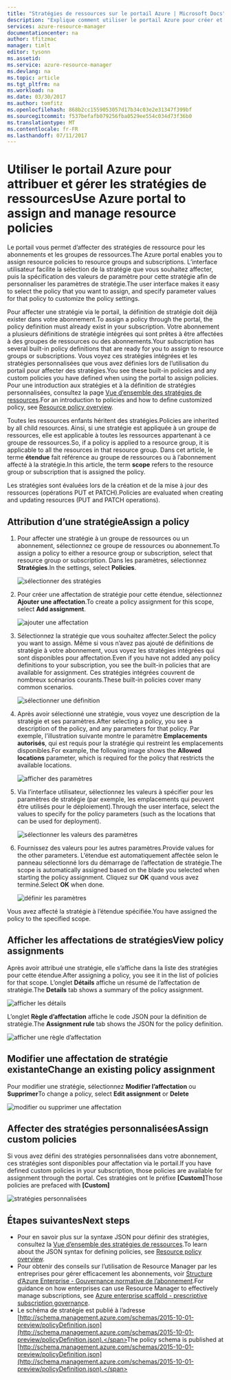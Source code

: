```yaml
---
title: "Stratégies de ressources sur le portail Azure | Microsoft Docs"
description: "Explique comment utiliser le portail Azure pour créer et gérer des stratégies Resource Manager. Les stratégies peuvent être appliquées au niveau de l’abonnement ou des groupes de ressources."
services: azure-resource-manager
documentationcenter: na
author: tfitzmac
manager: timlt
editor: tysonn
ms.assetid: 
ms.service: azure-resource-manager
ms.devlang: na
ms.topic: article
ms.tgt_pltfrm: na
ms.workload: na
ms.date: 03/30/2017
ms.author: tomfitz
ms.openlocfilehash: 868b2cc1559053057d17b34c03e2e31347f399bf
ms.sourcegitcommit: f537befafb079256fba0529ee554c034d73f36b0
ms.translationtype: MT
ms.contentlocale: fr-FR
ms.lasthandoff: 07/11/2017
---
```

# <a name="use-azure-portal-to-assign-and-manage-resource-policies"></a><span data-ttu-id="9e09b-104">Utiliser le portail Azure pour attribuer et gérer les stratégies de ressources</span><span class="sxs-lookup"><span data-stu-id="9e09b-104">Use Azure portal to assign and manage resource policies</span></span>
<span data-ttu-id="9e09b-105">Le portail vous permet d’affecter des stratégies de ressource pour les abonnements et les groupes de ressources.</span><span class="sxs-lookup"><span data-stu-id="9e09b-105">The Azure portal enables you to assign resource policies to resource groups and subscriptions.</span></span> <span data-ttu-id="9e09b-106">L’interface utilisateur facilite la sélection de la stratégie que vous souhaitez affecter, puis la spécification des valeurs de paramètre pour cette stratégie afin de personnaliser les paramètres de stratégie.</span><span class="sxs-lookup"><span data-stu-id="9e09b-106">The user interface makes it easy to select the policy that you want to assign, and specify parameter values for that policy to customize the policy settings.</span></span> 

<span data-ttu-id="9e09b-107">Pour affecter une stratégie via le portail, la définition de stratégie doit déjà exister dans votre abonnement.</span><span class="sxs-lookup"><span data-stu-id="9e09b-107">To assign a policy through the portal, the policy definition must already exist in your subscription.</span></span> <span data-ttu-id="9e09b-108">Votre abonnement a plusieurs définitions de stratégie intégrées qui sont prêtes à être affectées à des groupes de ressources ou des abonnements.</span><span class="sxs-lookup"><span data-stu-id="9e09b-108">Your subscription has several built-in policy definitions that are ready for you to assign to resource groups or subscriptions.</span></span> <span data-ttu-id="9e09b-109">Vous voyez ces stratégies intégrées et les stratégies personnalisées que vous avez définies lors de l’utilisation du portail pour affecter des stratégies.</span><span class="sxs-lookup"><span data-stu-id="9e09b-109">You see these built-in policies and any custom policies you have defined when using the portal to assign policies.</span></span> <span data-ttu-id="9e09b-110">Pour une introduction aux stratégies et à la définition de stratégies personnalisées, consultez la page [Vue d’ensemble des stratégies de ressources](resource-manager-policy.md).</span><span class="sxs-lookup"><span data-stu-id="9e09b-110">For an introduction to policies and how to define customized policy, see [Resource policy overview](resource-manager-policy.md).</span></span>

<span data-ttu-id="9e09b-111">Toutes les ressources enfants héritent des stratégies.</span><span class="sxs-lookup"><span data-stu-id="9e09b-111">Policies are inherited by all child resources.</span></span> <span data-ttu-id="9e09b-112">Ainsi, si une stratégie est appliquée à un groupe de ressources, elle est applicable à toutes les ressources appartenant à ce groupe de ressources.</span><span class="sxs-lookup"><span data-stu-id="9e09b-112">So, if a policy is applied to a resource group, it is applicable to all the resources in that resource group.</span></span> <span data-ttu-id="9e09b-113">Dans cet article, le terme **étendue** fait référence au groupe de ressources ou à l’abonnement affecté à la stratégie.</span><span class="sxs-lookup"><span data-stu-id="9e09b-113">In this article, the term **scope** refers to the resource group or subscription that is assigned the policy.</span></span> 

<span data-ttu-id="9e09b-114">Les stratégies sont évaluées lors de la création et de la mise à jour des ressources (opérations PUT et PATCH).</span><span class="sxs-lookup"><span data-stu-id="9e09b-114">Policies are evaluated when creating and updating resources (PUT and PATCH operations).</span></span>

## <a name="assign-a-policy"></a><span data-ttu-id="9e09b-115">Attribution d’une stratégie</span><span class="sxs-lookup"><span data-stu-id="9e09b-115">Assign a policy</span></span>

1. <span data-ttu-id="9e09b-116">Pour affecter une stratégie à un groupe de ressources ou un abonnement, sélectionnez ce groupe de ressources ou abonnement.</span><span class="sxs-lookup"><span data-stu-id="9e09b-116">To assign a policy to either a resource group or subscription, select that resource group or subscription.</span></span> <span data-ttu-id="9e09b-117">Dans les paramètres, sélectionnez **Stratégies**.</span><span class="sxs-lookup"><span data-stu-id="9e09b-117">In the settings, select **Policies**.</span></span>

   ![sélectionner des stratégies](./media/resource-manager-policy-portal/select-policies.png)

2. <span data-ttu-id="9e09b-119">Pour créer une affectation de stratégie pour cette étendue, sélectionnez **Ajouter une affectation**.</span><span class="sxs-lookup"><span data-stu-id="9e09b-119">To create a policy assignment for this scope, select **Add assignment**.</span></span>

   ![ajouter une affectation](./media/resource-manager-policy-portal/add-assignment.png)

3. <span data-ttu-id="9e09b-121">Sélectionnez la stratégie que vous souhaitez affecter.</span><span class="sxs-lookup"><span data-stu-id="9e09b-121">Select the policy you want to assign.</span></span> <span data-ttu-id="9e09b-122">Même si vous n’avez pas ajouté de définitions de stratégie à votre abonnement, vous voyez les stratégies intégrées qui sont disponibles pour affectation.</span><span class="sxs-lookup"><span data-stu-id="9e09b-122">Even if you have not added any policy definitions to your subscription, you see the built-in policies that are available for assignment.</span></span> <span data-ttu-id="9e09b-123">Ces stratégies intégrées couvrent de nombreux scénarios courants.</span><span class="sxs-lookup"><span data-stu-id="9e09b-123">These built-in policies cover many common scenarios.</span></span>

   ![sélectionner une définition](./media/resource-manager-policy-portal/select-definition.png)

4. <span data-ttu-id="9e09b-125">Après avoir sélectionné une stratégie, vous voyez une description de la stratégie et ses paramètres.</span><span class="sxs-lookup"><span data-stu-id="9e09b-125">After selecting a policy, you see a description of the policy, and any parameters for that policy.</span></span> <span data-ttu-id="9e09b-126">Par exemple, l’illustration suivante montre le paramètre **Emplacements autorisés**, qui est requis pour la stratégie qui restreint les emplacements disponibles.</span><span class="sxs-lookup"><span data-stu-id="9e09b-126">For example, the following image shows the **Allowed locations** parameter, which is required for the policy that restricts the available locations.</span></span>

   ![afficher des paramètres](./media/resource-manager-policy-portal/show-parameters.png)

5. <span data-ttu-id="9e09b-128">Via l’interface utilisateur, sélectionnez les valeurs à spécifier pour les paramètres de stratégie (par exemple, les emplacements qui peuvent être utilisés pour le déploiement).</span><span class="sxs-lookup"><span data-stu-id="9e09b-128">Through the user interface, select the values to specify for the policy parameters (such as the locations that can be used for deployment).</span></span>

   ![sélectionner les valeurs des paramètres](./media/resource-manager-policy-portal/select-parameters.png)

6. <span data-ttu-id="9e09b-130">Fournissez des valeurs pour les autres paramètres.</span><span class="sxs-lookup"><span data-stu-id="9e09b-130">Provide values for the other parameters.</span></span> <span data-ttu-id="9e09b-131">L’étendue est automatiquement affectée selon le panneau sélectionné lors du démarrage de l’affectation de stratégie.</span><span class="sxs-lookup"><span data-stu-id="9e09b-131">The scope is automatically assigned based on the blade you selected when starting the policy assignment.</span></span> <span data-ttu-id="9e09b-132">Cliquez sur **OK** quand vous avez terminé.</span><span class="sxs-lookup"><span data-stu-id="9e09b-132">Select **OK** when done.</span></span>

   ![définir les paramètres](./media/resource-manager-policy-portal/define-parameters.png)

  <span data-ttu-id="9e09b-134">Vous avez affecté la stratégie à l’étendue spécifiée.</span><span class="sxs-lookup"><span data-stu-id="9e09b-134">You have assigned the policy to the specified scope.</span></span>

## <a name="view-policy-assignments"></a><span data-ttu-id="9e09b-135">Afficher les affectations de stratégies</span><span class="sxs-lookup"><span data-stu-id="9e09b-135">View policy assignments</span></span>

<span data-ttu-id="9e09b-136">Après avoir attribué une stratégie, elle s’affiche dans la liste des stratégies pour cette étendue.</span><span class="sxs-lookup"><span data-stu-id="9e09b-136">After assigning a policy, you see it in the list of policies for that scope.</span></span> <span data-ttu-id="9e09b-137">L’onglet **Détails** affiche un résumé de l’affectation de stratégie.</span><span class="sxs-lookup"><span data-stu-id="9e09b-137">The **Details** tab shows a summary of the policy assignment.</span></span>

![afficher les détails](./media/resource-manager-policy-portal/show-details.png)

<span data-ttu-id="9e09b-139">L’onglet **Règle d’affectation** affiche le code JSON pour la définition de stratégie.</span><span class="sxs-lookup"><span data-stu-id="9e09b-139">The **Assignment rule** tab shows the JSON for the policy definition.</span></span>

![afficher une règle d’affectation](./media/resource-manager-policy-portal/show-assignment-rule.png)

## <a name="change-an-existing-policy-assignment"></a><span data-ttu-id="9e09b-141">Modifier une affectation de stratégie existante</span><span class="sxs-lookup"><span data-stu-id="9e09b-141">Change an existing policy assignment</span></span>

<span data-ttu-id="9e09b-142">Pour modifier une stratégie, sélectionnez **Modifier l’affectation** ou **Supprimer**</span><span class="sxs-lookup"><span data-stu-id="9e09b-142">To change a policy, select **Edit assignment** or **Delete**</span></span>

![modifier ou supprimer une affectation](./media/resource-manager-policy-portal/edit-delete-policy.png)

## <a name="assign-custom-policies"></a><span data-ttu-id="9e09b-144">Affecter des stratégies personnalisées</span><span class="sxs-lookup"><span data-stu-id="9e09b-144">Assign custom policies</span></span>

<span data-ttu-id="9e09b-145">Si vous avez défini des stratégies personnalisées dans votre abonnement, ces stratégies sont disponibles pour affectation via le portail.</span><span class="sxs-lookup"><span data-stu-id="9e09b-145">If you have defined custom policies in your subscription, those policies are available for assignment through the portal.</span></span> <span data-ttu-id="9e09b-146">Ces stratégies ont le préfixe **[Custom]**</span><span class="sxs-lookup"><span data-stu-id="9e09b-146">Those policies are prefaced with **[Custom]**</span></span>

![stratégies personnalisées](./media/resource-manager-policy-portal/show-custom-policy.png)

## <a name="next-steps"></a><span data-ttu-id="9e09b-148">Étapes suivantes</span><span class="sxs-lookup"><span data-stu-id="9e09b-148">Next steps</span></span>
* <span data-ttu-id="9e09b-149">Pour en savoir plus sur la syntaxe JSON pour définir des stratégies, consultez la [Vue d’ensemble des stratégies de ressources](resource-manager-policy.md).</span><span class="sxs-lookup"><span data-stu-id="9e09b-149">To learn about the JSON syntax for defining policies, see [Resource policy overview](resource-manager-policy.md).</span></span>
* <span data-ttu-id="9e09b-150">Pour obtenir des conseils sur l’utilisation de Resource Manager par les entreprises pour gérer efficacement les abonnements, voir [Structure d’Azure Enterprise - Gouvernance normative de l’abonnement](resource-manager-subscription-governance.md).</span><span class="sxs-lookup"><span data-stu-id="9e09b-150">For guidance on how enterprises can use Resource Manager to effectively manage subscriptions, see [Azure enterprise scaffold - prescriptive subscription governance](resource-manager-subscription-governance.md).</span></span>
* <span data-ttu-id="9e09b-151">Le schéma de stratégie est publié à l’adresse [http://schema.management.azure.com/schemas/2015-10-01-preview/policyDefinition.json](http://schema.management.azure.com/schemas/2015-10-01-preview/policyDefinition.json).</span><span class="sxs-lookup"><span data-stu-id="9e09b-151">The policy schema is published at [http://schema.management.azure.com/schemas/2015-10-01-preview/policyDefinition.json](http://schema.management.azure.com/schemas/2015-10-01-preview/policyDefinition.json).</span></span> 

